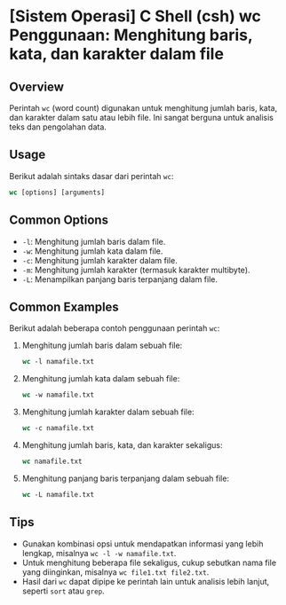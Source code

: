 # [Sistem Operasi] C Shell (csh) wc Penggunaan: Menghitung baris, kata, dan karakter dalam file

## Overview
Perintah `wc` (word count) digunakan untuk menghitung jumlah baris, kata, dan karakter dalam satu atau lebih file. Ini sangat berguna untuk analisis teks dan pengolahan data.

## Usage
Berikut adalah sintaks dasar dari perintah `wc`:

```csh
wc [options] [arguments]
```

## Common Options
- `-l`: Menghitung jumlah baris dalam file.
- `-w`: Menghitung jumlah kata dalam file.
- `-c`: Menghitung jumlah karakter dalam file.
- `-m`: Menghitung jumlah karakter (termasuk karakter multibyte).
- `-L`: Menampilkan panjang baris terpanjang dalam file.

## Common Examples
Berikut adalah beberapa contoh penggunaan perintah `wc`:

1. Menghitung jumlah baris dalam sebuah file:
   ```csh
   wc -l namafile.txt
   ```

2. Menghitung jumlah kata dalam sebuah file:
   ```csh
   wc -w namafile.txt
   ```

3. Menghitung jumlah karakter dalam sebuah file:
   ```csh
   wc -c namafile.txt
   ```

4. Menghitung jumlah baris, kata, dan karakter sekaligus:
   ```csh
   wc namafile.txt
   ```

5. Menghitung panjang baris terpanjang dalam sebuah file:
   ```csh
   wc -L namafile.txt
   ```

## Tips
- Gunakan kombinasi opsi untuk mendapatkan informasi yang lebih lengkap, misalnya `wc -l -w namafile.txt`.
- Untuk menghitung beberapa file sekaligus, cukup sebutkan nama file yang diinginkan, misalnya `wc file1.txt file2.txt`.
- Hasil dari `wc` dapat dipipe ke perintah lain untuk analisis lebih lanjut, seperti `sort` atau `grep`.